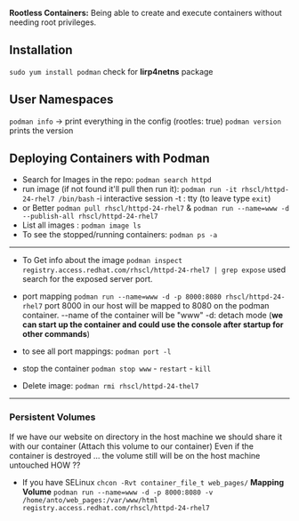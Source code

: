 **Rootless Containers:** Being able to create and execute containers without needing root privileges.

## Installation
`sudo yum install podman`
check for **lirp4netns** package

## User Namespaces
`podman info` -> print everything in the config  (rootles: true)
`podman version` prints the version

## Deploying Containers with Podman

- Search for Images in the repo: `podman search httpd`
- run image (if not found it'll pull then run it): `podman run -it rhscl/httpd-24-rhel7 /bin/bash` -i interactive session 
	-t : tty     (to leave type `exit`)
- or Better `podman pull rhscl/httpd-24-rhel7` & `podman run --name=www -d --publish-all rhscl/httpd-24-rhel7`
- List all images : `podman image ls`
- To see the stopped/running containers: `podman ps -a`
_______________
- To Get info about the image
`podman inspect registry.access.redhat.com/rhscl/httpd-24-rhel7 | grep expose`
used search for the exposed server port.

- port mapping `podman run --name=www -d -p 8000:8080 rhscl/httpd-24-rhel7`
port 8000 in our host will be mapped to 8080 on the podman container.
--name of the container will be "www"
-d: detach mode (**we can start up the container and could use the console after startup for other commands**)
- to see all port mappings: `podman port -l`
  
- stop the container `podman stop www`
											- `restart`
											- `kill`
- Delete image: `podman rmi rhscl/httpd-24-thel7`

_______________
### Persistent Volumes
If we have our website on directory in the host machine
we should share it with our container (Attach this volume to our container)
Even if the container is destroyed ... the volume still will be on the host machine untouched
HOW ?? 
- If you have SELinux 
  `chcon -Rvt container_file_t web_pages/`
**Mapping Volume**
`podman run --name=www -d -p 8000:8080 -v /home/anto/web_pages:/var/www/html registry.access.redhat.com/rhscl/httpd-24-rhel7`